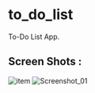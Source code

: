 # to_do_list

To-Do List App.

## Screen Shots :

![item](https://user-images.githubusercontent.com/39503536/152862501-926ba83d-9bd6-4651-a366-da641ffebf12.png)
![Screenshot_01](https://user-images.githubusercontent.com/39503536/152862879-0c2611da-7fb9-4bf5-8010-da3c31d50f9a.png)
